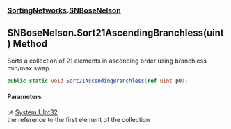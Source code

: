 ### [SortingNetworks](SortingNetworks.md 'SortingNetworks').[SNBoseNelson](SortingNetworks_SNBoseNelson.md 'SortingNetworks.SNBoseNelson')
## SNBoseNelson.Sort21AscendingBranchless(uint) Method
Sorts a collection of 21 elements in ascending order using branchless min/max swap.  
```csharp
public static void Sort21AscendingBranchless(ref uint p0);
```
#### Parameters
<a name='SortingNetworks_SNBoseNelson_Sort21AscendingBranchless(uint)_p0'></a>
`p0` [System.UInt32](https://docs.microsoft.com/en-us/dotnet/api/System.UInt32 'System.UInt32')  
the reference to the first element of the collection
  
